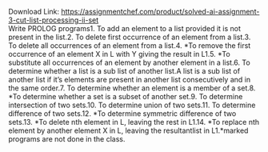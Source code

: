 Download Link: https://assignmentchef.com/product/solved-ai-assignment-3-cut-list-processing-ii-set
<br>
Write PROLOG programs1. To add an element to a list provided it is not present in the list.2. To delete first occurrence of an element from a list.3. To delete all occurrences of an element from a list.4. *To remove the first occurrence of an element X in L with Y giving the result in L1.5. *To substitute all occurrences of an element by another element in a list.6. To determine whether a list is a sub list of another list.A list is a sub list of another list if it’s elements are present in another list consecutively and in the same order.7. To determine whether an element is a member of a set.8. *To determine whether a set is a subset of another set.9. To determine intersection of two sets.10. To determine union of two sets.11. To determine difference of two sets.12. *To determine symmetric difference of two sets.13. *To delete nth element in L, leaving the rest in L1.14. *To replace nth element by another element X in L, leaving the resultantlist in L1.*marked programs are not done in the class.
